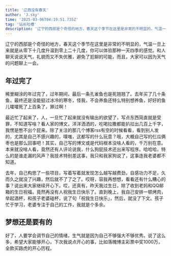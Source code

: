 ```yaml
---
title: '辽西没有春天'
author: 'J.sky'
time: '2025-03-06T04:19:51.735Z'
tag: '站长吐槽'
description: '辽宁的西部是个奇怪的地方，春天这个季节在这里是非常的不明显的，气温一旦上来就是从零下十几度升温到零上二十几度，你可以体验那种一天四季的感觉。和人聊天说说天气，礼貌而又不失优雅，避免了尬聊的可能，而且，大家可以因为天气的问题聊上一会。'
---
```


辽宁的西部是个奇怪的地方，春天这个季节在这里是非常的不明显的，气温一旦上来就是从零下十几度升温到零上二十几度，你可以体验那种一天四季的感觉。和人聊天说说天气，礼貌而又不失优雅，避免了尬聊的可能，而且，大家可以因为天气的问题聊上一会。

## 年过完了

稀里糊涂的年过完了，过年期间，最后一条孔雀鱼也是死翘翘了。去年买了几十条鱼，最终还是没能挺过冰冷的寒冬，怪我，不会养鱼还特么特别想养鱼，好好的鱼儿嚯嚯死了上百条了，罪过啊！

最近忙了起来了，人，一旦忙了起来就没有输出的欲望了，写点东西简直就是受罪，不知道写啥？看人家的博文，洋洋洒洒的，吃喝拉撒都能扒拉出几百上千字，我愣是憋不出个屁来。除了关注的那几个博客rss有空的时候看看，看到别人发的，尤其是自己不感兴趣的，噗嗤，这都写的什么玩意？哦，大概自己写的仨瓜俩枣也是那么回事吧！其实，自己写的博文或是代码根本没啥人看的，千万别在意。本来就没啥人看，竟然还有人评论说我，什么狗屁技术还出来写程序。哈哈哈，特么的是谁走漏的风声？我技术特别差这事，我只和我家狗说了，这事连我老婆都不知道。

去年，自己构思了一些项目，写着写着就发现怎么越写越费劲，自感功力不足，久而久之就没了兴趣，然后就不了了之了。哎呀，容我再想想，看看还有什么糟心的事？说出来大家继续开心下。哎，还真有，昨天我过生日，除了收到老妈和QQ邮箱的生日祝福，竟然再没有人祝我生日快乐了。直到晚上，我自己安排一顿烤肉，举起酒杯，和孩子老婆碰杯，说了句「祝我生日快乐」，然后，就没了下文。孩子忙于学习，老婆专注于自己的工作，我就是个多余。

## 梦想还是要有的

好了，人要学会调节自己的情绪，生气就是因为自己不够强大不够优秀。说了这么多，希望大家能够开心，下次我说点开心的事，比如落魄博主彩票中奖1000万，全款买路虎的开心历程。
